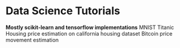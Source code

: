 # Data Science Tutorials
  **Mostly scikit-learn and tensorflow implementations**
  MNIST
  Titanic
  Housing price estimation on california housing dataset
  Bitcoin price movement estimation
